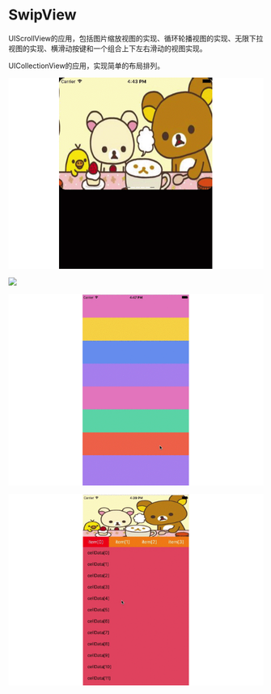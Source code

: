 # SwipView

UIScrollView的应用，包括图片缩放视图的实现、循环轮播视图的实现、无限下拉视图的实现、横滑动按键和一个组合上下左右滑动的视图实现。

UICollectionView的应用，实现简单的布局排列。

![](./gifs/demo-loop.gif)

![](./gifs/demo-zoom.gif)

![](./gifs/demo-list.gif)

![](./gifs/demo-swip.gif)


